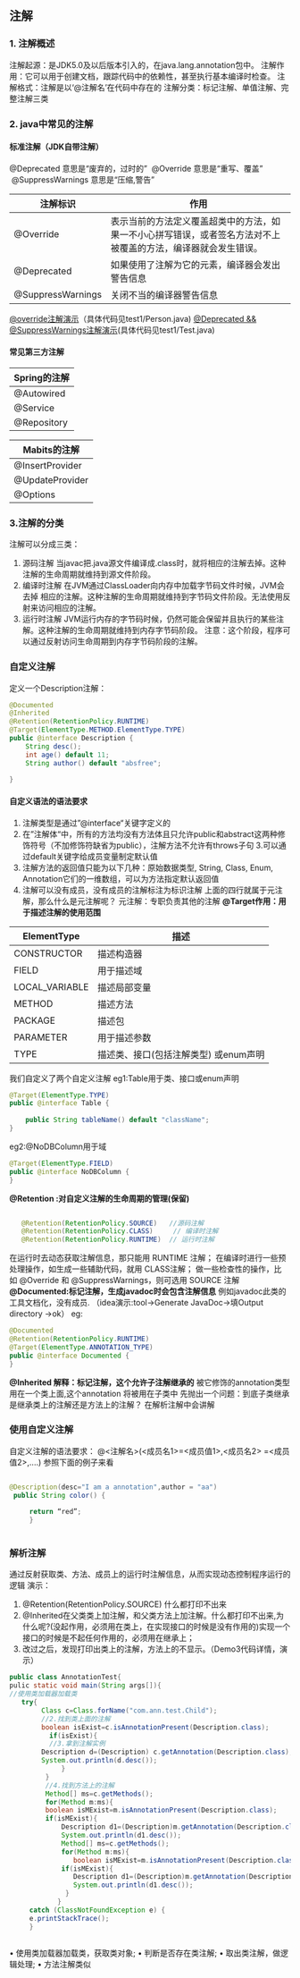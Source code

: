 ## 注解
### 1. 注解概述
注解起源：是JDK5.0及以后版本引入的，在java.lang.annotation包中。
注解作用：它可以用于创建文档，跟踪代码中的依赖性，甚至执行基本编译时检查。
注解格式：注解是以‘@注解名’在代码中存在的
注解分类：标记注解、单值注解、完整注解三类

### 2. java中常见的注解
#### 标准注解（JDK自带注解）
 @Deprecated 意思是“废弃的，过时的”
 @Override 意思是“重写、覆盖”
 @SuppressWarnings 意思是“压缩,警告”


注解标识 | 作用|
--------- | -------------  | 
@Override | 表示当前的方法定义覆盖超类中的方法，如果一不小心拼写错误，或者签名方法对不上被覆盖的方法，编译器就会发生错误。
@Deprecated | 如果使用了注解为它的元素，编译器会发出警告信息
@SuppressWarnings | 关闭不当的编译器警告信息


[@override注解演示](http://note.youdao.com/noteshare?id=c8da0880776152f9407778359a08e0a3)（具体代码见test1/Person.java)
[@Deprecated  && @SuppressWarnings注解演示](http://note.youdao.com/noteshare?id=609fd2bede99847a8d95bba813b0614e)(具体代码见test1/Test.java)

#### 常见第三方注解

Spring的注解 | 
--------- |  
@Autowired | 
@Service |
@Repository |



Mabits的注解 | 
--------- |  
@InsertProvider | 
@UpdateProvider|
@Options|


### 3.注解的分类

注解可以分成三类：

1. 源码注解 
当javac把.java源文件编译成.class时，就将相应的注解去掉。这种注解的生命周期就维持到源文件阶段。
2. 编译时注解
在JVM通过ClassLoader向内存中加载字节码文件时候，JVM会去掉 相应的注解。这种注解的生命周期就维持到字节码文件阶段。无法使用反射来访问相应的注解。
3. 运行时注解
JVM运行内存的字节码时候，仍然可能会保留并且执行的某些注解。这种注解的生命周期就维持到内存字节码阶段。
注意：这个阶段，程序可以通过反射访问生命周期到内存字节码阶段的注解。


### 自定义注解

定义一个Description注解：

```java
@Documented
@Inherited
@Retention(RetentionPolicy.RUNTIME)
@Target(ElementType.METHOD.ElementType.TYPE)
public @interface Description {
    String desc();
    int age() default 11;
    String author() default "absfree";
        
}

```
#### 自定义语法的语法要求
1. 注解类型是通过”@interface“关键字定义的
2. 在”注解体“中，所有的方法均没有方法体且只允许public和abstract这两种修饰符号（不加修饰符缺省为public），注解方法不允许有throws子句
3.可以通过default关键字给成员变量制定默认值
4.	注解方法的返回值只能为以下几种：原始数据类型, String, Class, Enum, Annotation它们的一维数组，可以为方法指定默认返回值 
5. 注解可以没有成员，没有成员的注解标注为标识注解
上面的四行就属于元注解，那么什么是元注解呢？
元注解：专职负责其他的注解
**@Target作用：用于描述注解的使用范围**

ElementType | 描述 |
--------- | -------------  | 
CONSTRUCTOR | 描述构造器
FIELD | 用于描述域
LOCAL_VARIABLE| 描述局部变量
METHOD| 描述方法
PACKAGE| 描述包
PARAMETER| 用于描述参数
TYPE| 描述类、接口(包括注解类型) 或enum声明

我们自定义了两个自定义注解
eg1:Table用于类、接口或enum声明

```java
@Target(ElementType.TYPE)
public @interface Table {
    
    public String tableName() default "className";
}

```

eg2:@NoDBColumn用于域

```java
@Target(ElementType.FIELD)
public @interface NoDBColumn {
}

```


**@Retention :对自定义注解的生命周期的管理(保留)**

```java

   @Retention(RetentionPolicy.SOURCE)   //源码注解
   @Retention(RetentionPolicy.CLASS)     // 编译时注解
   @Retention(RetentionPolicy.RUNTIME)  // 运行时注解

```

  在运行时去动态获取注解信息，那只能用 RUNTIME 注解；
  在编译时进行一些预处理操作，如生成一些辅助代码，就用 CLASS注解；
  做一些检查性的操作，比如 @Override 和 @SuppressWarnings，则可选用 SOURCE 注解
**@Documented:标记注解，生成javadoc时会包含注解信息**
例如javadoc此类的工具文档化，没有成员.
（idea演示:tool->Generate JavaDoc->填Output directory ->ok）
eg:

```java
@Documented
@Retention(RetentionPolicy.RUNTIME)
@Target(ElementType.ANNOTATION_TYPE)
public @interface Documented {
}
```
**@Inherited 解释：标记注解，这个允许子注解继承的**
被它修饰的annotation类型用在一个类上面,这个annotation 将被用在子类中
先抛出一个问题：到底子类继承是继承类上的注解还是方法上的注解？
在解析注解中会讲解

### 使用自定义注解
自定义注解的语法要求：
@<注解名>(<成员名1>=<成员值1>,<成员名2> =<成员值2>,....)
参照下面的例子来看

```java

@Description(desc="I am a annotation",author = "aa")
 public String color() {
 
     return “red”;
     }
     
```

### 解析注解

通过反射获取类、方法、成员上的运行时注解信息，从而实现动态控制程序运行的逻辑
演示：
1. @Retention(RetentionPolicy.SOURCE) 什么都打印不出来
2. @Inherited在父类类上加注解，和父类方法上加注解。什么都打印不出来,为什么呢?(没起作用，必须用在类上，在实现接口的时候是没有作用的)实现一个接口的时候是不起任何作用的，必须用在继承上；
3. 改过之后，发现打印出类上的注解，方法上的不显示。（Demo3代码详情，演示）

```java
public class AnnotationTest{
pulic static void main(String args[]){
//使用类加载器加载类
   try{
        Class c=Class.forName("com.ann.test.Child");
        //2.找到类上面的注解
        boolean isExist=c.isAnnotationPresent(Description.class);
          if(isExist){
          //3.拿到注解实例
        Description d=(Description) c.getAnnotation(Description.class);
        System.out.println(d.desc());
             }
         }
         //4.找到方法上的注解
         Method[] ms=c.getMethods();
         for(Method m:ms){
         boolean isMExist=m.isAnnotationPresent(Description.class);
         if(isMExist){
             Description d1=(Description)m.getAnnotation(Description.class);
             System.out.println(d1.desc());
             Method[] ms=c.getMethods();
             for(Method m:ms){
                boolean isMExist=m.isAnnotationPresent(Description.class);
             if(isMExist){
                Description d1=(Description)m.getAnnotation(Description.class);
                System.out.println(d1.desc());
              }
            }
     catch (ClassNotFoundException e) {
     e.printStackTrace();
     }
 
```
•	使用类加载器加载类，获取类对象;
•	判断是否存在类注解;
•	取出类注解，做逻辑处理;
•	方法注解类似


